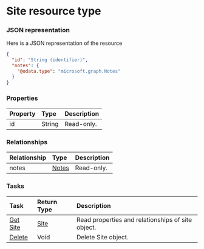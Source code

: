 # Site resource type



### JSON representation

Here is a JSON representation of the resource

<!-- {
  "blockType": "resource",
  "optionalProperties": [

  ],
  "@odata.type": "microsoft.graph.Site"
}-->

```json
{
  "id": "String (identifier)",
  "notes": {
    "@odata.type": "microsoft.graph.Notes"
  }
}

```
### Properties
| Property	   | Type	|Description|
|:---------------|:--------|:----------|
|id|String| Read-only.|

### Relationships
| Relationship | Type	|Description|
|:---------------|:--------|:----------|
|notes|[Notes](notes.md)| Read-only.|

### Tasks

| Task		   | Return Type	|Description|
|:---------------|:--------|:----------|
|[Get Site](../api/site_get.md) | [Site](site.md) |Read properties and relationships of site object.|
|[Delete](../api/site_delete.md) | Void	|Delete Site object. |

<!-- uuid: f405c7b3-60dd-4fed-9d1f-fc9e64077259
2015-10-16 23:06:09 UTC -->
<!-- {
  "type": "#page.annotation",
  "description": "Site resource",
  "keywords": "",
  "section": "documentation",
  "tocPath": ""
}-->